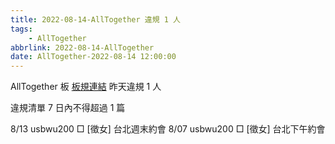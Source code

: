 ```yaml
---
title: 2022-08-14-AllTogether 違規 1 人
tags:
    - AllTogether
abbrlink: 2022-08-14-AllTogether
date: AllTogether-2022-08-14 12:00:00
---
```

AllTogether 板 [板規連結](https://www.ptt.cc/bbs/AllTogether/M.1643211430.A.5FB.html)
昨天違規 1 人
<!-- more -->

違規清單
7 日內不得超過 1 篇

8/13 usbwu200 □ [徵女] 台北週末約會
8/07 usbwu200 □ [徵女] 台北下午約會